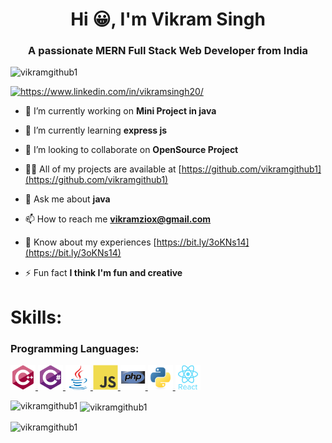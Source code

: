 <h1 align="center">Hi 😀, I'm Vikram Singh</h1>
<h3 align="center">A passionate MERN Full Stack Web Developer from India</h3>




<p align="left"> <img src="https://komarev.com/ghpvc/?username=vikramgithub1&label=Profile%20views&color=0e75b6&style=flat" alt="vikramgithub1" /> </p>



<p align="left"> <a href="https://www.linkedin.com/in/vikramsingh20/" target="blank"><img src="https://img.shields.io/badge/LinkedIn-0077B5?style=for-the-badge&logo=linkedin&logoColor=white" alt="https://www.linkedin.com/in/vikramsingh20/" /></a> </p>





- 🔭 I’m currently working on **Mini Project in java**

- 🌱 I’m currently learning **express js**

- 👯 I’m looking to collaborate on **OpenSource Project**

- 👨‍💻 All of my projects are available at [https://github.com/vikramgithub1](https://github.com/vikramgithub1)

- 💬 Ask me about **java**

- 📫 How to reach me **vikramziox@gmail.com**

- 📄 Know about my experiences [https://bit.ly/3oKNs14](https://bit.ly/3oKNs14)

- ⚡ Fun fact **I think I'm fun and creative**

<h1 align="left">Skills:</h1>
<h3 align="left"> Programming Languages:</h3>
<p align="left"> <a href="https://www.w3schools.com/cpp/" target="_blank" rel="noreferrer"> <img src="https://raw.githubusercontent.com/devicons/devicon/master/icons/cplusplus/cplusplus-original.svg" alt="cplusplus" width="40" height="40"/> </a> <a href="https://www.w3schools.com/cs/" target="_blank" rel="noreferrer"> <img src="https://raw.githubusercontent.com/devicons/devicon/master/icons/csharp/csharp-original.svg" alt="csharp" width="40" height="40"/> </a> <a href="https://www.java.com" target="_blank" rel="noreferrer"> <img src="https://raw.githubusercontent.com/devicons/devicon/master/icons/java/java-original.svg" alt="java" width="40" height="40"/> </a> <a href="https://developer.mozilla.org/en-US/docs/Web/JavaScript" target="_blank" rel="noreferrer"> <img src="https://raw.githubusercontent.com/devicons/devicon/master/icons/javascript/javascript-original.svg" alt="javascript" width="40" height="40"/> </a> <a href="https://www.php.net" target="_blank" rel="noreferrer"> <img src="https://raw.githubusercontent.com/devicons/devicon/master/icons/php/php-original.svg" alt="php" width="40" height="40"/> </a> <a href="https://www.python.org" target="_blank" rel="noreferrer"> <img src="https://raw.githubusercontent.com/devicons/devicon/master/icons/python/python-original.svg" alt="python" width="40" height="40"/> </a> <a href="https://reactjs.org/" target="_blank" rel="noreferrer"> <img src="https://raw.githubusercontent.com/devicons/devicon/master/icons/react/react-original-wordmark.svg" alt="react" width="40" height="40"/> </a> </p>






  
 
  
  


<p><img align="left" src="https://github-readme-stats.vercel.app/api/top-langs?username=vikramgithub1&show_icons=true&locale=en&layout=compact" alt="vikramgithub1" /></p>

<p>&nbsp;<img align="center" src="https://github-readme-stats.vercel.app/api?username=vikramgithub1&show_icons=true&locale=en" alt="vikramgithub1" /></p>

<p><img align="center" src="https://github-readme-streak-stats.herokuapp.com/?user=vikramgithub1&" alt="vikramgithub1" /></p>
